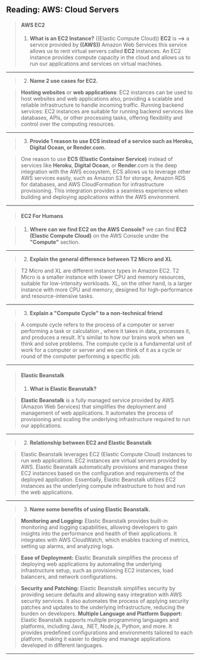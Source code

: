 ## Reading: AWS: Cloud Servers

>#### AWS EC2
>1. **What is an EC2 Instance?**
>((Elastic Compute Cloud)) **EC2** is **-->** a service provided by **((AWS))** Amazon Web Services this service allows us to rent virtual servers called **EC2** instances. An EC2 instance provides compute capacity in the cloud and allows us to run our applications and services on virtual machines.

---

>2. **Name 2 use cases for EC2.**

>**Hosting websites** or **web applications**: EC2 instances can be used to host websites and web applications also, providing a scalable and reliable infrastructure to handle incoming traffic.
>Running backend services: EC2 instances are suitable for running backend services like databases, APIs, or other processing tasks, offering flexibility and control over the computing resources.

---

>3. **Provide 1 reason to use ECS instead of a service such as Heroku, Digital Ocean, or Render.com.**

>One reason to use **ECS (Elastic Container Service)** instead of services like **Heroku**, **Digital Ocean**, or **Render**.com is the deep integration with the AWS ecosystem, ECS allows us to leverage other AWS services easily, such as Amazon S3 for storage, Amazon RDS for databases, and AWS CloudFormation for infrastructure provisioning. This integration provides a seamless experience when building and deploying applications within the AWS environment.

---

>#### EC2 For Humans

>1. **Where can we find EC2 on the AWS Console?**
>we can find **EC2 (Elastic Compute Cloud)** on the AWS Console under the **"Compute"** section.

---

>2. **Explain the general difference between T2 Micro and XL**

>T2 Micro and XL are different instance types in Amazon EC2. 
T2 Micro is a smaller instance with lower CPU and memory resources, suitable for low-intensity workloads. XL, on the other hand, is a larger instance with more CPU and memory, designed for high-performance and resource-intensive tasks.

---

>3. **Explain a "Compute Cycle" to a non-technical friend**

>A compute cycle refers to the process of a computer or server performing a task or calculation , where it takes in data, processes it, and produces a result. It's similar to how our brains work when we think and solve problems. The compute cycle is a fundamental unit of work for a computer or server and we can think of it as a cycle or round of the computer performing a specific job.

---

>#### Elastic Beanstalk
>1. **What is Elastic Beanstalk?**

>**Elastic Beanstalk** is a fully managed service provided by AWS (Amazon Web Services) that simplifies the deployment and management of web applications. It automates the process of provisioning and scaling the underlying infrastructure required to run our applications.

---


>2. **Relationship between EC2 and Elastic Beanstalk**

>Elastic Beanstalk leverages EC2 (Elastic Compute Cloud) instances to run web applications. EC2 instances are virtual servers provided by AWS. Elastic Beanstalk automatically provisions and manages these EC2 instances based on the configuration and requirements of the deployed application. Essentially, Elastic Beanstalk utilizes EC2 instances as the underlying compute infrastructure to host and run the web applications.

---

>3. **Name some benefits of using Elastic Beanstalk.**

>**Monitoring and Logging:** Elastic Beanstalk provides built-in monitoring and logging capabilities, allowing developers to gain insights into the performance and health of their applications. It integrates with AWS CloudWatch, which enables tracking of metrics, setting up alarms, and analyzing logs.

>**Ease of Deployment:** Elastic Beanstalk simplifies the process of deploying web applications by automating the underlying infrastructure setup, such as provisioning EC2 instances, load balancers, and network configurations.

>**Security and Patching:** Elastic Beanstalk simplifies security by providing secure defaults and allowing easy integration with AWS security services. It also automates the process of applying security patches and updates to the underlying infrastructure, reducing the burden on developers.
>**Multiple Language and Platform Support:** Elastic Beanstalk supports multiple programming languages and platforms, including Java, .NET, Node.js, Python, and more. It provides predefined configurations and environments tailored to each platform, making it easier to deploy and manage applications developed in different languages.

---
